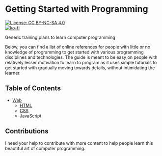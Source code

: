 # Getting Started with Programming

[![License: CC BY-NC-SA 4.0](https://licensebuttons.net/l/by-nc-sa/4.0/80x15.png)](https://creativecommons.org/licenses/by-nc-sa/4.0)  
[![ko-fi](https://ko-fi.com/img/githubbutton_sm.svg)](https://ko-fi.com/Y8Y5E5GL7)

Generic training plans to learn computer programming

Below, you can find a list of online references for people with little or no knowledge of programming to get started with various programming disciplines and technologies. The guide is meant to be easy on people with relatively lesser motivation to learn to program as it uses simple tutorials to get started with gradually moving towards details, without intimidating the learner.

## Table of Contents

- [Web](web)
  - [HTML](web/01-html.md)
  - [CSS](web/02-css.md)
  - [JavaScript](web/03-javascript.md)

## Contributions

I need your help to contribute with more content to help people learn this beautiful art of computer programming.
